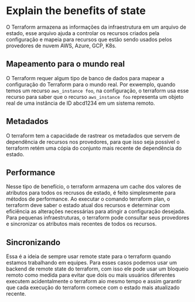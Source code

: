 # Explain the benefits of state
O Terraform armazena as informações da infraestrutura em um arquivo de estado, esse arquivo ajuda a controlar os recursos criados pela configuração e mapeia para recursos que estão sendo usados pelos provedores de nuvem AWS, Azure, GCP, K8s.

## Mapeamento para o mundo real 
O Terraform requer algum tipo de banco de dados para mapear a configuração do Terraform para o mundo real. Por exwemplo, quando temos um recurso `aws_instance foo`, na configuração, o terraform usa esse recurso para saber que o recurso `aws_instance foo` representa um objeto real de uma instância de ID abcd1234 em um sistema remoto.

## Metadados
O terraform tem a capacidade de rastrear os metadados que servem de dependência de recursos nos provedores, para que isso seja possível o terraform retém uma cópia do conjunto mais recente de dependência do estado.

## Performance
Nesse tipo de benefício, o terraform armazena um cache dos valores de atributos para todos os recrusos de estado, é feito simplesmente para métodos de performance. Ao executar o comando terraform plan, o terraform deve saber o estado atual dos recursos e determinar com eficiência as alterações necessárias para atingir a configuração desejada. Para pequenas infraestruturas, o terraform pode consultar seus provedores e sincronizar os atributos mais recentes de todos os recursos.

## Sincronizando
Essa é a ideia de sempre usar remote state para o terraform quando estamos trabalhando em equipes. Para esses casos podemos usar um backend de remote state do terraform, com isso ele pode usar um bloqueio remoto como medida para evitar que dois ou mais usuários diferentes executem acidentalmente o terraform aio mesmo tempo e assim garantir que cada execução do terraform comece com o estado mais atualizado recente.
